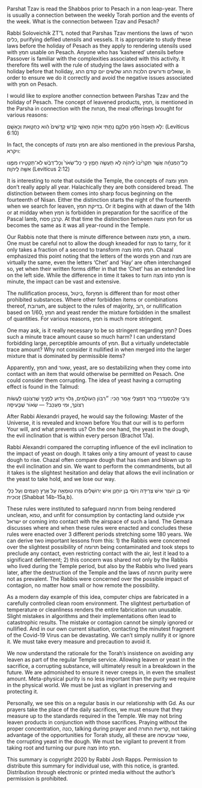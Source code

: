 Parshat Tzav is read the Shabbos prior to Pesach in a non leap-year. There is usually a connection between the weekly Torah portion and the events of the week. What is the connection between Tzav and Pesach?

Rabbi Soloveichik ZT”L noted that Parshas Tzav mentions the laws of הכשר כלים, purifying defiled utensils and vessels. It is appropriate to study these laws before the holiday of Pesach as they apply to rendering utensils used with חמץ usable on Pesach. Anyone who has ‘kashered’ utensils before Passover is familiar with the complexities associated with this activity. It therefore fits well with the rule of studying the laws associated with a holiday before that holiday, שואלים ודורשים הלכות החג שלשים יום קודם החג, in order to ensure we do it correctly and avoid the negative issues associated with חמץ on Pesach.

I would like to explore another connection between Parshas Tzav and the holiday of Pesach. The concept of leavened products, חמץ, is mentioned in the Parsha in connection with the מנחות, the meal offerings brought for various reasons:

לֹ֤א תֵאָפֶה֙ חָמֵ֔ץ חֶלְקָ֛ם נָתַ֥תִּי אֹתָ֖הּ מֵאִשָּׁ֑י קֹ֤דֶשׁ קָֽדָשִׁים֙ הִ֔וא כַּחַטָּ֖את וְכָאָשָֽׁם:
 (Leviticus 6:10)

In fact, the concepts of חמץ ומצה are also mentioned in the previous Parsha, ויקרא:

כָּל־הַמִּנְחָ֗ה אֲשֶׁ֤ר תַּקְרִ֙יבוּ֙ לַיהוָ֔ה לֹ֥א תֵעָשֶׂ֖ה חָמֵ֑ץ כִּ֤י כָל־שְׂאֹר֙ וְכָל־דְּבַ֔שׁ לֹֽא־תַקְטִ֧ירוּ מִמֶּ֛נּוּ אִשֶּׁ֖ה לַֽיהוָֽה׃
 (Leviticus 2:12)

It is interesting to note that outside the Temple, the concepts of חמץ ומצה don’t really apply all year. Halachically they are both considered bread. The distinction between them comes into sharp focus beginning on the fourteenth of Nisan. Either the distinction starts the night of the fourteenth when we search for leaven, בדיקת חמץ. Or it begins with at dawn of the 14th or at midday when חמץ is forbidden in preparation for the sacrifice of the Pascal lamb, קרבן פסח. At that time the distinction between חמץ ומצה for us becomes the same as it was all year-round in the Temple. 

Our Rabbis note that there is minute difference between חמץ ומצה, a משהו. One must be careful not to allow the dough kneaded for מצה to tarry, for it only takes a fraction of a second to transform מצה into חמץ. Chazal emphasized this point noting that the letters of the words חמץ  and מצה are virtually the same, even the letters ‘Chet’ and ‘Hay’ are often interchanged so, yet when their written forms differ in that the ‘Chet’ has an extended line on the left side. While the difference in time it takes to turn מצה into חמץ is minute, the impact can be vast and extensive.

The nullification process, ביטול, forחמץ  is different than for most other prohibited substances. Where other forbidden items or combinations thereof, תערובת, are subject to the rules of majority, רוב, or nullification based on 1/60, חמץ and yeast render the mixture forbidden in the smallest of quantities. For various reasons, חמץ is much more stringent.

One may ask, is it really necessary to be so stringent regarding חמץ? Does such a minute trace amount cause so much harm? I can understand forbidding large, perceptible amounts of חמץ. But a virtually undetectable trace amount? Why not consider it nullified in when merged into the larger mixture that is dominated by permissible items?

Apparently, חמץ  and שאור, yeast, are so destabilizing when they come into contact with an item that would otherwise be permitted on Pesach. One could consider them corrupting. The idea of yeast having a corrupting effect is found in the Talmud:


וְרַבִּי אָלֶכְּסַנְדְרִי בָּתַר דִּמְצַלֵּי אָמַר הָכִי: ״רִבּוֹן הָעוֹלָמִים, גָּלוּי וְיָדוּעַ לְפָנֶיךָ שֶׁרְצוֹנֵנוּ לַעֲשׂוֹת רְצוֹנֶךָ, וּמִי מְעַכֵּב? — שְׂאוֹר שֶׁבָּעִיסָּה

After Rabbi Alexandri prayed, he would say the following: Master of the Universe, it is revealed and known before You that our will is to perform Your will, and what prevents us? On the one hand, the yeast in the dough, the evil inclination that is within every person (Brachot 17a).

Rabbi Alexandri compared the corrupting influence of the evil inclination to the impact of yeast on dough. It takes only a tiny amount of yeast to cause dough to rise. Chazal often compare dough that has risen and blown up to the evil inclination and sin. We want to perform the commandments, but all it takes is the slightest hesitation and delay that allows the evil inclination or the yeast to take hold, and we lose our way.

יוֹסֵי בֶּן יוֹעֶזֶר אִישׁ צְרֵידָה וְיוֹסֵי בֶּן יוֹחָנָן אִישׁ יְרוּשָׁלַיִם גְּזַרוּ טוּמְאָה עַל אֶרֶץ הָעַמִּים וְעַל כְּלֵי זְכוּכִית (Shabbat 14b-15a,b).

These rules were instituted to safeguard תרומה from being rendered unclean, טמא, and unfit for consumption by contacting land outside ארץ ישראל or coming into contact with the airspace of such a land. The Gemara discusses where and when these rules were enacted and concludes these rules were enacted over 3 different periods stretching some 180 years. We can derive two important lessons from this: 1) the Rabbis were concerned over the slightest possibility of תרומה being contaminated and took steps to preclude any contact, even restricting contact with the air, lest it lead to a significant defilement; 2) this concern was shared not only by the Rabbis who lived during the Temple period, but also by the Rabbis who lived years later, after the destruction of the Temple and the laws of תרומה purity were not as prevalent. The Rabbis were concerned over the possible impact of contagion, no matter how small or how remote the possibility. 

As a modern day example of this idea, computer chips are fabricated in a carefully controlled clean room environment. The slightest perturbation of temperature or cleanliness renders the entire fabrication run unusable. Slight mistakes in algorithms and their implementations often lead to catastrophic results. The mistake or contagion cannot be simply ignored or nullified. And in our own current situation, contacting the minutest fragment of the Covid-19 Virus can be devastating. We can’t simply nullify it or ignore it. We must take every measure and precaution to avoid it.

We now understand the rationale for the Torah’s insistence on avoiding any leaven as part of the regular Temple service. Allowing leaven or yeast in the sacrifice, a corrupting substance, will ultimately result in a breakdown in the future. We are admonished to ensure it never creeps in, in even the smallest amount. Meta-physical purity is no less important than the purity we require in the physical world.  We must be just as vigilant in preserving and protecting it.  

Personally, we see this on a regular basis in our relationship with Gd. As our prayers take the place of the daily sacrifices, we must ensure that they measure up to the standards required in the Temple. We may not bring leaven products in conjunction with those sacrifices. Praying without the proper concentration, כונה, talking during prayer and קריאת התורה, not taking advantage of the opportunities for Torah study, all these are שאור שבעיסה, the corrupting yeast in the dough. We must be vigilant to prevent it from taking root and turning our pure מצה into חמץ.

This summary is copyright 2020 by Rabbi Josh Rapps. Permission to distribute this summary for individual use, with this notice, is granted. Distribution through electronic or printed media without the author’s permission is prohibited.

